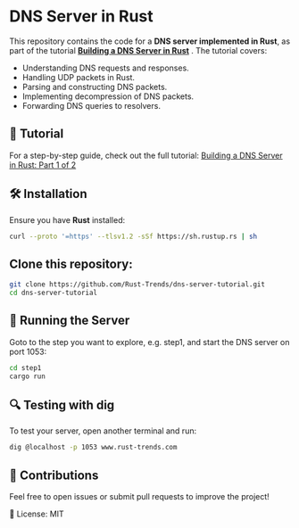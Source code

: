 # DNS Server in Rust

This repository contains the code for a **DNS server implemented in Rust**, as part of the tutorial [**Building a DNS Server in Rust**](https://rust-trends.com/posts/building-a-dns-server-in-rust/)  . The tutorial covers:
 - Understanding DNS requests and responses.
 - Handling UDP packets in Rust.
 - Parsing and constructing DNS packets.
 - Implementing decompression of DNS packets.
 - Forwarding DNS queries to resolvers.

## 📖 Tutorial
For a step-by-step guide, check out the full tutorial:
[Building a DNS Server in Rust: Part 1 of 2](https://rust-trends.com/posts/building-a-dns-server-in-rust/)

## 🛠 Installation

Ensure you have **Rust** installed:
```sh
curl --proto '=https' --tlsv1.2 -sSf https://sh.rustup.rs | sh
```

## Clone this repository:

```sh
git clone https://github.com/Rust-Trends/dns-server-tutorial.git
cd dns-server-tutorial
```

## 🚀 Running the Server

Goto to the step you want to explore, e.g. step1, and start the DNS server on port 1053:

```sh
cd step1
cargo run
```

## 🔍 Testing with dig

To test your server, open another terminal and run:

```sh
dig @localhost -p 1053 www.rust-trends.com
```

## 🤝 Contributions

Feel free to open issues or submit pull requests to improve the project!

📜 License: MIT
